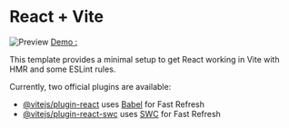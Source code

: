 # React + Vite
![Preview](https://scrnli.com/data/7/71/71d/71df/71df6/71df6d/71df6dfc15dea8d632c31b4b41f608e5ae08e373113226b05e6dfaa5c2323eac/e883348ad06a1110f.png)
[Demo : ](https://yii-starter-kit.vercel.app/)

This template provides a minimal setup to get React working in Vite with HMR and some ESLint rules.

Currently, two official plugins are available:

- [@vitejs/plugin-react](https://github.com/vitejs/vite-plugin-react/blob/main/packages/plugin-react/README.md) uses [Babel](https://babeljs.io/) for Fast Refresh
- [@vitejs/plugin-react-swc](https://github.com/vitejs/vite-plugin-react-swc) uses [SWC](https://swc.rs/) for Fast Refresh
